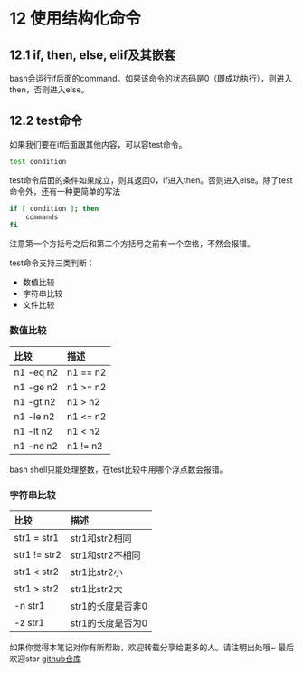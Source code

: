 # 12 使用结构化命令

## 12.1 if, then, else, elif及其嵌套

bash会运行if后面的command。如果该命令的状态码是0（即成功执行），则进入then，否则进入else。

## 12.2 test命令

如果我们要在if后面跟其他内容，可以容test命令。

```bash
test condition
```

test命令后面的条件如果成立，则其返回0，if进入then。否则进入else。除了test命令外，还有一种更简单的写法

```bash
if [ condition ]; then
    commands
fi
```

注意第一个方括号之后和第二个方括号之前有一个空格，不然会报错。

test命令支持三类判断：

- 数值比较
- 字符串比较
- 文件比较

### 数值比较

|比较|描述|
|:-|:-|
|n1 -eq n2| n1 == n2|
|n1 -ge n2| n1 >= n2|
|n1 -gt n2| n1 > n2|
|n1 -le n2| n1 <= n2|
|n1 -lt n2| n1 < n2|
|n1 -ne n2| n1 != n2|

bash shell只能处理整数，在test比较中用哪个浮点数会报错。

### 字符串比较

|比较|描述|
|:-|:-|
|str1 = str1| str1和str2相同 |
|str1 != str2| str1和str2不相同|
|str1 < str2| str1比str2小|
|str1 > str2| str1比str2大|
|-n str1|str1的长度是否非0|
|-z str1|str1的长度是否为0|

如果你觉得本笔记对你有所帮助，欢迎转载分享给更多的人。请注明出处哦~
最后欢迎star [github仓库](https://github.com/LeoSirius/notes)
